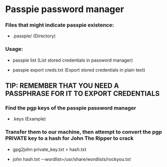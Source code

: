 # Passpie password manager

### Files that might indicate passpie existence:

 - .passpie/ (Directory)

### Usage:

 - passpie list (List stored credentials in password manager)

 - passpie export creds.txt (Export stored credentials in plain text)

## TIP: REMEMBER THAT YOU NEED A PASSPHRASE FOR IT TO EXPORT CREDENTIALS

### Find the pgp keys of the passpie password manager

 - .keys (Example)

### Transfer them to our machine, then attempt to convert the pgp PRIVATE key to a hash for John The Ripper to crack

 - gpg2john private_key.txt > hash.txt

 - john hash.txt --wordlist=/usr/share/wordlists/rockyou.txt

